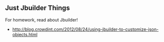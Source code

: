 ## Just Jbuilder Things

For homework, read about Jbuilder!

* http://blog.crowdint.com/2012/08/24/using-jbuilder-to-customize-json-objects.html
